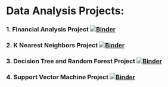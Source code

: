 # Data Analysis Projects:

### 1. Financial Analysis Project   [![Binder](https://mybinder.org/badge_logo.svg)](https://mybinder.org/v2/gh/rasheeqqua/data_analysis_projects.git/fin?labpath=Fin%20Project.ipynb)

### 2. K Nearest Neighbors Project    [![Binder](https://mybinder.org/badge_logo.svg)](https://mybinder.org/v2/gh/rasheeqqua/data_analysis_projects.git/knn?labpath=K%20Nearest%20Neighbors%20Project.ipynb)

### 3. Decision Tree and Random Forest Project    [![Binder](https://mybinder.org/badge_logo.svg)](https://mybinder.org/v2/gh/rasheeqqua/data_analysis_projects.git/dtree?labpath=Decision%20Tree%20and%20Random%20Forest%20Project.ipynb)

### 4. Support Vector Machine Project   [![Binder](https://mybinder.org/badge_logo.svg)](https://mybinder.org/v2/gh/rasheeqqua/data_analysis_projects.git/svm?labpath=Support%20Vector%20Machine%20Project.ipynb)
